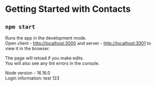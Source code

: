 # Getting Started with Contacts

## `npm start`

Runs the app in the development mode.\
Open client - [http://localhost:3000](http://localhost:3001) and server - [http://localhost:3001](http://localhost:3001) to view it in the browser.

The page will reload if you make edits.\
You will also see any lint errors in the console.

Node version - 16.16.0\
Login information: test 123